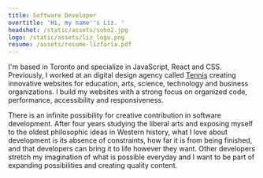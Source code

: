 ```yaml
---
title: Software Developer
overtitle: 'Hi, my name''s Liz. '
headshot: /static/assets/soho2.jpg
logo: /static/assets/liz_logo.png
resume: /assets/resume-lizfaria.pdf
---
```

I'm based in Toronto and specialize in JavaScript, React and CSS. Previously, I worked at an digital design agency called <a href="https://designtennis.com/about/" target="_blank">Tennis</a> creating innovative websites for education, arts, science, technology and business organizations. I build my websites with a strong focus on organized code, performance, accessibility and responsiveness. 

There is an infinite possibility for creative contribution in software development. After four years studying the liberal arts and exposing myself to the oldest philosophic ideas in Western history, what I love about development is its absence of constraints, how far it is from being finished, and that developers can bring it to life however they want. Other developers stretch my imagination of what is possible everyday and I want to be part of expanding possibilities and creating quality content.
